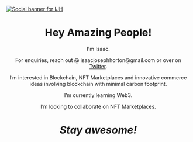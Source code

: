 [![Social banner for IJH](https://raw.githubusercontent.com/isaacjosephhorton/isaacjosephhorton/main/assets/img/ijhbanner.svg)](https://isaacjosephhorton.github.io)
<h1 align='center'> Hey Amazing People!</h1>
<p align='center'>
I'm Isaac.
</p>
<p align='center'>For enquiries, reach out @ isaacjosephhorton@gmail.com or over on <a href="https://twitter.com/ijhdesigner">Twitter</a>.</p>
<p align='center'>I’m interested in Blockchain, NFT Marketplaces and innovative commerce ideas involving blockchain with minimal carbon footprint.</p>
<p align='center'>I’m currently learning Web3.</p>
<p align='center'>I’m looking to collaborate on NFT Marketplaces.</p>
<h1 align='center'><i>Stay awesome!</i></h1></p>
